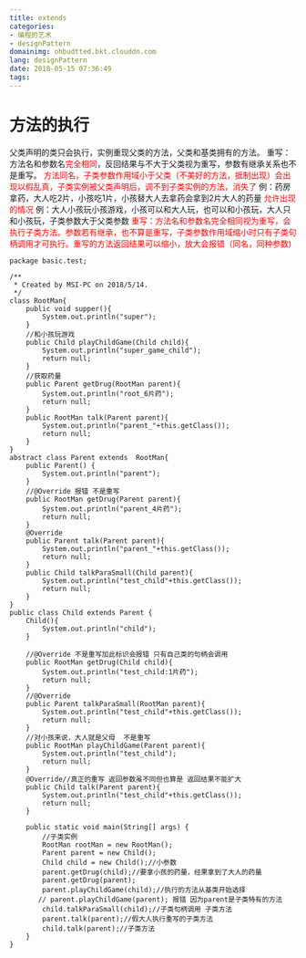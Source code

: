 ```yaml
---
title: extends
categories:
- 编程的艺术
- designPattern
domainimg: ohbudtted.bkt.clouddn.com
lang: designPattern
date: 2018-05-15 07:36:49
tags:
---
```

# 方法的执行
父类声明的类只会执行，实例重现父类的方法，父类和基类拥有的方法。
重写：方法名和参数名<span style="color:red">完全相同</span>，反回结果与不大于父类视为重写，参数有继承关系也不是重写。
<span style="color:red">方法同名，子类参数作用域小于父类（不美好的方法，抵制出现）会出现以假乱真，子类实例被父类声明后，调不到子类实例的方法，消失了</span>
例：药房拿药，大人吃2片，小孩吃1片，小孩替大人去拿药会拿到2片大人的药量
<span style="color:red">允许出现的情况</span>
例：大人小孩玩小孩游戏，小孩可以和大人玩，也可以和小孩玩，大人只和小孩玩，子类参数大于父类参数
<span style="color:red">
重写：方法名和参数名完全相同视为重写，会执行子类方法。参数若有继承，也不算是重写，子类参数作用域缩小时只有子类句柄调用才可执行。重写的方法返回结果可以缩小，放大会报错（同名，同种参数)</span>
<!-- more -->
```
package basic.test;

/**
 * Created by MSI-PC on 2018/5/14.
 */
class RootMan{
    public void supper(){
        System.out.println("super");
    }
    //和小孩玩游戏
    public Child playChildGame(Child child){
        System.out.println("super_game_child");
        return null;
    }
    //获取药量
    public Parent getDrug(RootMan parent){
        System.out.println("root_6片药");
        return null;
    }
    public RootMan talk(Parent parent){
        System.out.println("parent_"+this.getClass());
        return null;
    }
}
abstract class Parent extends  RootMan{
    public Parent() {
        System.out.println("parent");
    }
    //@Override 报错 不是重写
    public RootMan getDrug(Parent parent){
        System.out.println("parent_4片药");
        return null;
    }
    @Override
    public Parent talk(Parent parent){
        System.out.println("parent_"+this.getClass());
        return null;
    }
    public Child talkParaSmall(Child parent){
        System.out.println("test_child"+this.getClass());
        return null;
    }
}
public class Child extends Parent {
    Child(){
        System.out.println("child");
    }

    //@Override 不是重写加此标识会报错 只有自己类的句柄会调用
    public RootMan getDrug(Child child){
        System.out.println("test_child:1片药");
        return null;
    }
    //@Override
    public Parent talkParaSmall(RootMan parent){
        System.out.println("test_child"+this.getClass());
        return null;
    }
    //对小孩来说，大人就是父母  不是重写
    public RootMan playChildGame(Parent parent){
        System.out.println("test_child");
        return null;
    }
    @Override//真正的重写 返回参数虽不同但也算是 返回结果不能扩大
    public Child talk(Parent parent){
        System.out.println("test_child"+this.getClass());
        return null;
    }

    public static void main(String[] args) {
        //子类实例
        RootMan rootMan = new RootMan();
        Parent parent = new Child();
        Child child = new Child();//小参数
        parent.getDrug(child);//要拿小孩的药量，经果拿到了大人的药量
        parent.getDrug(parent);
        parent.playChildGame(child);//执行的方法从基类开始选择
       // parent.playChildGame(parent); 报错 因为parent是子类特有的方法
        child.talkParaSmall(child);//子类句柄调用 子类方法
        parent.talk(parent);//假大人执行重写的子类方法
        child.talk(parent);//子类方法
    }
}


```
